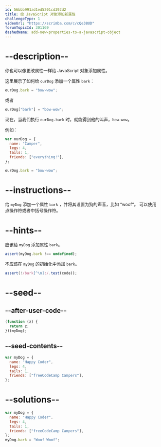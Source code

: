 ```yaml
---
id: 56bbb991ad1ed5201cd392d2
title: 给 JavaScript 对象添加新属性
challengeType: 1
videoUrl: "https://scrimba.com/c/cQe38UD"
forumTopicId: 301169
dashedName: add-new-properties-to-a-javascript-object
---
```


# --description--

你也可以像更改属性一样给 JavaScript 对象添加属性。

这里展示了如何给 `ourDog` 添加一个属性 `bark`：

```js
ourDog.bark = "bow-wow";
```

或者

```js
ourDog["bark"] = "bow-wow";
```

现在，当我们执行 `ourDog.bark` 时，就能得到他的叫声，`bow-wow`。

例如：

```js
var ourDog = {
  name: "Camper",
  legs: 4,
  tails: 1,
  friends: ["everything!"],
};

ourDog.bark = "bow-wow";
```

# --instructions--

给 `myDog` 添加一个属性 `bark` ，并将其设置为狗的声音，比如 “woof“。 可以使用点操作符或者中括号操作符。

# --hints--

应该给 `myDog` 添加属性 `bark`。

```js
assert(myDog.bark !== undefined);
```

不应该在 `myDog` 的初始化中添加 `bark`。

```js
assert(!/bark[^\n]:/.test(code));
```

# --seed--

## --after-user-code--

```js
(function (z) {
  return z;
})(myDog);
```

## --seed-contents--

```js
var myDog = {
  name: "Happy Coder",
  legs: 4,
  tails: 1,
  friends: ["freeCodeCamp Campers"],
};
```

# --solutions--

```js
var myDog = {
  name: "Happy Coder",
  legs: 4,
  tails: 1,
  friends: ["freeCodeCamp Campers"],
};
myDog.bark = "Woof Woof";
```
